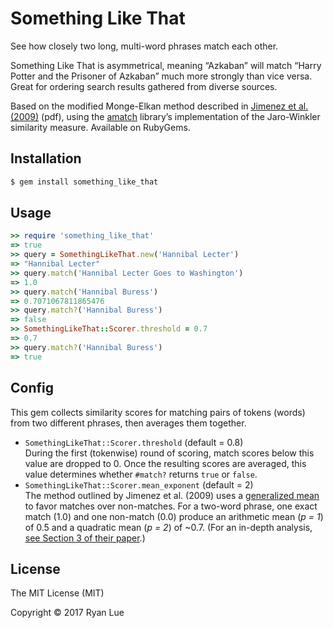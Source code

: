 Something Like That
===================

See how closely two long, multi-word phrases match each other.

Something Like That is asymmetrical, meaning “Azkaban” will match “Harry Potter and the Prisoner of Azkaban” much more strongly than vice versa. Great for ordering search results gathered from diverse sources.

Based on the modified Monge-Elkan method described in [Jimenez et al. (2009)][paper] (pdf), using the [amatch][amatch] library’s implementation of the Jaro-Winkler similarity measure. Available on RubyGems.

Installation
------------

```bash
$ gem install something_like_that
```

Usage
-----

```ruby
>> require 'something_like_that'
=> true
>> query = SomethingLikeThat.new('Hannibal Lecter')
=> "Hannibal Lecter"
>> query.match('Hannibal Lecter Goes to Washington')
=> 1.0
>> query.match('Hannibal Buress')
=> 0.7071067811865476
>> query.match?('Hannibal Buress')
=> false
>> SomethingLikeThat::Scorer.threshold = 0.7
=> 0.7
>> query.match?('Hannibal Buress')
=> true
```

Config
------

This gem collects similarity scores for matching pairs of tokens (words) from two different phrases, then averages them together. 

* `SomethingLikeThat::Scorer.threshold` (default = 0.8)  
  During the first (tokenwise) round of scoring, match scores below this value are dropped to 0. Once the resulting scores are averaged, this value determines whether `#match?` returns `true` or `false`.
* `SomethingLikeThat::Scorer.mean_exponent` (default = 2)  
  The method outlined by Jimenez et al. (2009) uses a [generalized mean][gmean] to favor matches over non-matches. For a two-word phrase, one exact match (1.0) and one non-match (0.0) produce an arithmetic mean (_p = 1_) of 0.5 and a quadratic mean (_p = 2_) of ~0.7. (For an in-depth analysis, [see Section 3 of their paper][paper].)

License
-------

The MIT License (MIT)

Copyright © 2017 Ryan Lue

[paper]: http://www.gelbukh.com/CV/Publications/2009/Generalized%20Mongue-Elkan%20Method%20for%20Approximate%20Text%20String.pdf
[amatch]: https://github.com/flori/amatch
[gmean]: https://en.wikipedia.org/wiki/Generalized_mean
